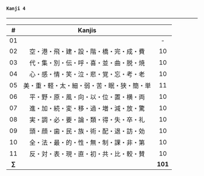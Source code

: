 #### ```Kanji 4```
---

| # | Kanjis |  |
|:---:|:---:|:---:|
| 01 |  | - |
| 02 | 空・港・飛・建・設・階・橋・完・成・費 | 10 |
| 03 | 代・集・別・伝・呼・喜・並・曲・脱・焼 | 10 |
| 04 | 心・感・情・笑・泣・悲・覚・忘・考・老 | 10 |
| 05 | 美・重・軽・太・細・弱・苦・眠・狭・簡・単 | 11 |
| 06 | 平・野・原・風・向・以・位・置・横・両 | 10 |
| 07 | 進・加・続・変・移・過・増・減・放・驚 | 10 |
| 08 | 実・調・必・要・論・類・得・失・卒・礼 | 10 |
| 09 | 頭・顔・歯・民・族・術・配・退・訪・効 | 10 |
| 10 | 全・法・最・的・性・無・制・課・非・第 | 10 |
| 11 | 反・対・表・現・直・初・共・比・較・賛 | 10 |
| **$\sum$** |   | **101** |